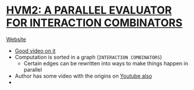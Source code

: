 # [HVM2: A PARALLEL EVALUATOR FOR INTERACTION COMBINATORS](https://raw.githubusercontent.com/HigherOrderCO/HVM/main/paper/PAPER.pdf)
[Website](https://higherorderco.com/)

- [Good video on it](https://www.youtube.com/watch?v=HCOQmKTFzYY)
- Computation is sorted in a graph (`INTERACTION COMBINATORS`)
  - Certain edges can be rewritten into ways to make things happen in parallel
- Author has some video with the origins on [Youtube also](https://www.youtube.com/watch?v=UQNNs77SpXA)
- 
